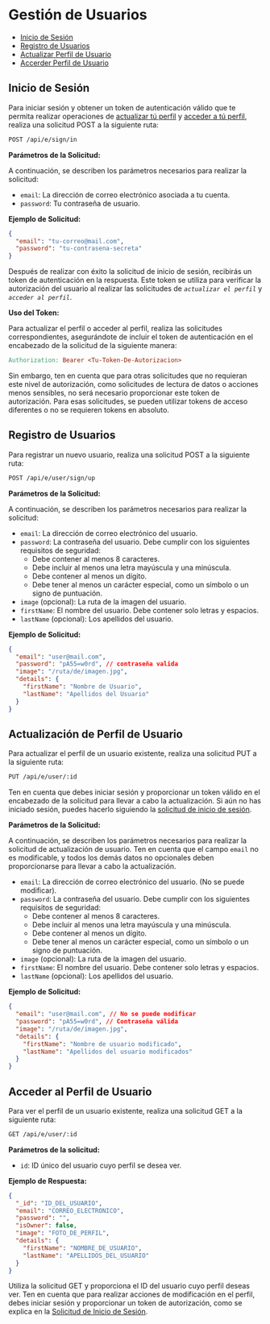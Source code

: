 # Gestión de Usuarios

- [Inicio de Sesión](#inicio-de-sesión-login)
- [Registro de Usuarios](#registro-de-usuarios)
- [Actualizar Perfil de Usuario](#actualización-de-perfil-de-usuario)
- [Accerder Perfil de Usuario](#acceder-al-perfil-de-usuario)

## Inicio de Sesión

Para iniciar sesión y obtener un token de autenticación válido que te permita realizar operaciones de [actualizar tú perfil](#actualización-de-perfil-de-usuario) y [acceder a tú perfil](#acceder-al-perfil-de-usuario), realiza una solicitud POST a la siguiente ruta:

```bash
POST /api/e/sign/in
```

**Parámetros de la Solicitud:**

A continuación, se describen los parámetros necesarios para realizar la solicitud:

- `email`: La dirección de correo electrónico asociada a tu cuenta.
- `password`: Tu contraseña de usuario.

**Ejemplo de Solicitud:**

```json
{
  "email": "tu-correo@mail.com",
  "password": "tu-contrasena-secreta"
}
```

Después de realizar con éxito la solicitud de inicio de sesión, recibirás un token de autenticación en la respuesta. Este token se utiliza para verificar la autorización del usuario al realizar las solicitudes de _`actualizar el perfil`_ y _`acceder al perfil`_.

**Uso del Token:**

Para actualizar el perfil o acceder al perfil, realiza las solicitudes correspondientes, asegurándote de incluir el token de autenticación en el encabezado de la solicitud de la siguiente manera:

```makefile
Authorization: Bearer <Tu-Token-De-Autorizacion>
```

Sin embargo, ten en cuenta que para otras solicitudes que no requieran este nivel de autorización, como solicitudes de lectura de datos o acciones menos sensibles, no será necesario proporcionar este token de autorización. Para esas solicitudes, se pueden utilizar tokens de acceso diferentes o no se requieren tokens en absoluto.

## Registro de Usuarios

Para registrar un nuevo usuario, realiza una solicitud POST a la siguiente ruta:

```bash
POST /api/e/user/sign/up
```

**Parámetros de la Solicitud:**

A continuación, se describen los parámetros necesarios para realizar la solicitud:

- `email`: La dirección de correo electrónico del usuario.
- `password`: La contraseña del usuario. Debe cumplir con los siguientes requisitos de seguridad:
  - Debe contener al menos 8 caracteres.
  - Debe incluir al menos una letra mayúscula y una minúscula.
  - Debe contener al menos un dígito.
  - Debe tener al menos un carácter especial, como un símbolo o un signo de puntuación.
- `image` (opcional): La ruta de la imagen del usuario.
- `firstName`: El nombre del usuario. Debe contener solo letras y espacios.
- `lastName` (opcional): Los apellidos del usuario.

**Ejemplo de Solicitud:**

```json
{
  "email": "user@mail.com",
  "password": "pA55=w0rd", // contraseña valida
  "image": "/ruta/de/imagen.jpg",
  "details": {
    "firstName": "Nombre de Usuario",
    "lastName": "Apellidos del Usuario"
  }
}
```

## Actualización de Perfil de Usuario

Para actualizar el perfil de un usuario existente, realiza una solicitud PUT a la siguiente ruta:

```bash
PUT /api/e/user/:id
```

Ten en cuenta que debes iniciar sesión y proporcionar un token válido en el encabezado de la solicitud para llevar a cabo la actualización. Si aún no has iniciado sesión, puedes hacerlo siguiendo la [solicitud de inicio de sesión](#inicio-de-sesión).

**Parámetros de la Solicitud:**

A continuación, se describen los parámetros necesarios para realizar la solicitud de actualización de usuario. Ten en cuenta que el campo `email` no es modificable, y todos los demás datos no opcionales deben proporcionarse para llevar a cabo la actualización.

- `email`: La dirección de correo electrónico del usuario. (No se puede modificar).
- `password`: La contraseña del usuario. Debe cumplir con los siguientes requisitos de seguridad:
  - Debe contener al menos 8 caracteres.
  - Debe incluir al menos una letra mayúscula y una minúscula.
  - Debe contener al menos un dígito.
  - Debe tener al menos un carácter especial, como un símbolo o un signo de puntuación.
- `image` (opcional): La ruta de la imagen del usuario.
- `firstName`: El nombre del usuario. Debe contener solo letras y espacios.
- `lastName` (opcional): Los apellidos del usuario.

**Ejemplo de Solicitud:**

```json
{
  "email": "user@mail.com", // No se puede modificar
  "password": "pA55=w0rd", // Contraseña válida
  "image": "/ruta/de/imagen.jpg",
  "details": {
    "firstName": "Nombre de usuario modificado",
    "lastName": "Apellidos del usuario modificados"
  }
}
```

## Acceder al Perfil de Usuario

Para ver el perfil de un usuario existente, realiza una solicitud GET a la siguiente ruta:

```bash
GET /api/e/user/:id
```

**Parámetros de la solicitud:**

- `id`: ID único del usuario cuyo perfil se desea ver.

**Ejemplo de Respuesta:**

```json
{
  "_id": "ID_DEL_USUARIO",
  "email": "CORREO_ELECTRONICO",
  "password": "",
  "isOwner": false,
  "image": "FOTO_DE_PERFIL",
  "details": {
    "firstName": "NOMBRE_DE_USUARIO",
    "lastName": "APELLIDOS_DEL_USUARIO"
  }
}
```

Utiliza la solicitud GET y proporciona el ID del usuario cuyo perfil deseas ver. Ten en cuenta que para realizar acciones de modificación en el perfil, debes iniciar sesión y proporcionar un token de autorización, como se explica en la [Solicitud de Inicio de Sesión](#inicio-de-sesión).

